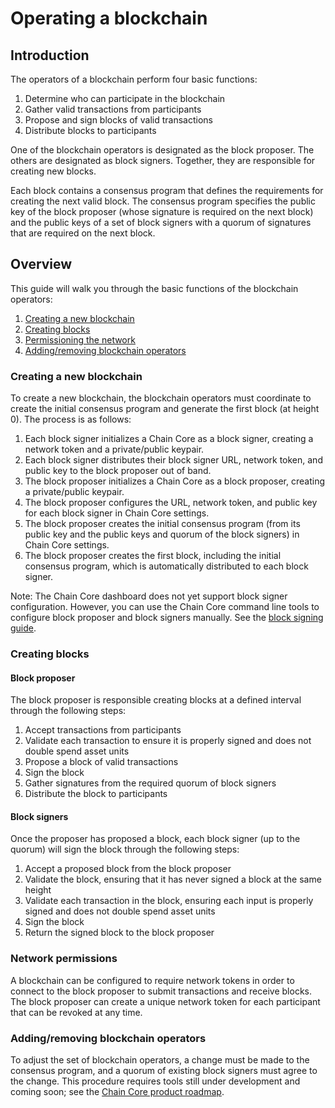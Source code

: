 # Operating a blockchain

## Introduction

The operators of a blockchain perform four basic functions:

1. Determine who can participate in the blockchain
2. Gather valid transactions from participants
2. Propose and sign blocks of valid transactions
3. Distribute blocks to participants

One of the blockchain operators is designated as the block proposer. The others are designated as block signers. Together, they are responsible for creating new blocks.

Each block contains a consensus program that defines the requirements for creating the next valid block. The consensus program specifies the public key of the block proposer (whose signature is required on the next block) and the public keys of a set of block signers with a quorum of signatures that are required on the next block.

## Overview

This guide will walk you through the basic functions of the blockchain operators:

1. [Creating a new blockchain](#creating-a-new-blockchain)
2. [Creating blocks](#creating-blocks)
3. [Permissioning the network](#network-permissions)
4. [Adding/removing blockchain operators](#adding-removing-blockchain-operators)

### Creating a new blockchain

To create a new blockchain, the blockchain operators must coordinate to create the initial consensus program and generate the first block (at height 0). The process is as follows:

1. Each block signer initializes a Chain Core as a block signer, creating a network token and a private/public keypair.
2. Each block signer distributes their block signer URL, network token, and public key to the block proposer out of band.
3. The block proposer initializes a Chain Core as a block proposer, creating a private/public keypair.
4. The block proposer configures the URL, network token, and public key for each block signer in Chain Core settings.
5. The block proposer creates the initial consensus program (from its public key and the public keys and quorum of the block signers) in Chain Core settings.
6. The block proposer creates the first block, including the initial consensus program, which is automatically distributed to each block signer.

Note: The Chain Core dashboard does not yet support block signer configuration. However, you can use the Chain Core command line tools to configure block proposer and block signers manually. See the [block signing guide](configure-block-signers.md).

### Creating blocks

#### Block proposer

The block proposer is responsible creating blocks at a defined interval through the following steps:

1. Accept transactions from participants
2. Validate each transaction to ensure it is properly signed and does not double spend asset units
3. Propose a block of valid transactions
4. Sign the block
5. Gather signatures from the required quorum of block signers
6. Distribute the block to participants

#### Block signers

Once the proposer has proposed a block, each block signer (up to the quorum) will sign the block through the following steps:

1. Accept a proposed block from the block proposer
2. Validate the block, ensuring that it has never signed a block at the same height
2. Validate each transaction in the block, ensuring each input is properly signed and does not double spend asset units
4. Sign the block
5. Return the signed block to the block proposer

### Network permissions

A blockchain can be configured to require network tokens in order to connect to the block proposer to submit transactions and receive blocks. The block proposer can create a unique network token for each participant that can be revoked at any time.

### Adding/removing blockchain operators

To adjust the set of blockchain operators, a change must be made to the consensus program, and a quorum of existing block signers must agree to the change. This procedure requires tools still under development and coming soon; see the [Chain Core product roadmap](../reference/product-roadmap.md).

